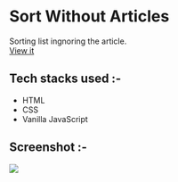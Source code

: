 # Sort Without Articles
Sorting list ingnoring the article.</br>
[View it](https://sortwithoutarticles.netlify.app/)

## Tech stacks used :-
- HTML
- CSS
- Vanilla JavaScript

## Screenshot :-
<img src="https://user-images.githubusercontent.com/56690856/90036858-1e295900-dce1-11ea-84e9-063b7e2560af.png">
